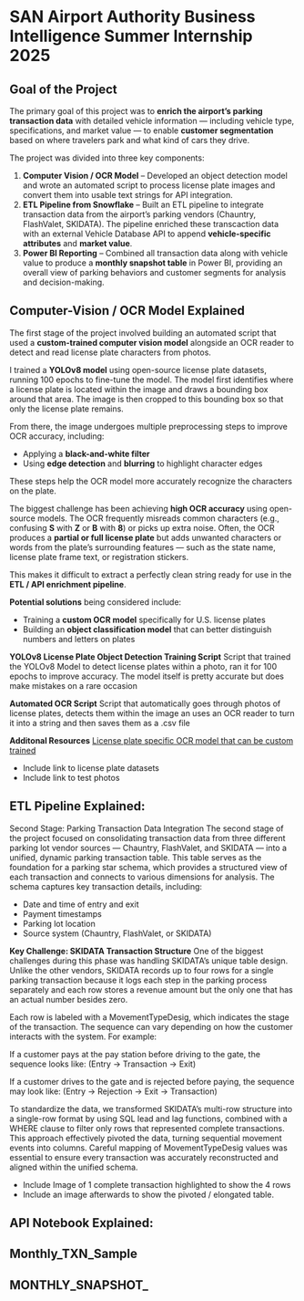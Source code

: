 # SAN Airport Authority Business Intelligence Summer Internship 2025

## Goal of the Project  

The primary goal of this project was to **enrich the airport’s parking transaction data** with detailed vehicle information — including vehicle type, specifications, and market value — to enable **customer segmentation** based on where travelers park and what kind of cars they drive.  

The project was divided into three key components:  

1. **Computer Vision / OCR Model** – Developed an object detection model and wrote an automated script to process license plate images and convert them into usable text strings for API integration.  
2. **ETL Pipeline from Snowflake** – Built an ETL pipeline to integrate transaction data from the airport’s parking vendors (Chauntry, FlashValet, SKIDATA). The pipeline enriched these transcaction data with an external Vehicle Database API to append **vehicle-specific attributes** and **market value**.  
3. **Power BI Reporting** – Combined all transaction data along with vehicle value to produce a **monthly snapshot table** in Power BI, providing an overall view of parking behaviors and customer segments for analysis and decision-making.  





## Computer-Vision / OCR Model Explained

The first stage of the project involved building an automated script that used a **custom-trained computer vision model** alongside an OCR reader to detect and read license plate characters from photos.  

I trained a **YOLOv8 model** using open-source license plate datasets, running 100 epochs to fine-tune the model. The model first identifies where a license plate is located within the image and draws a bounding box around that area. The image is then cropped to this bounding box so that only the license plate remains.  

From there, the image undergoes multiple preprocessing steps to improve OCR accuracy, including:  
- Applying a **black-and-white filter**  
- Using **edge detection** and **blurring** to highlight character edges  

These steps help the OCR model more accurately recognize the characters on the plate.  

The biggest challenge has been achieving **high OCR accuracy** using open-source models. The OCR frequently misreads common characters (e.g., confusing **S** with **Z** or **B** with **8**) or picks up extra noise. Often, the OCR produces a **partial or full license plate** but adds unwanted characters or words from the plate’s surrounding features — such as the state name, license plate frame text, or registration stickers.  

This makes it difficult to extract a perfectly clean string ready for use in the **ETL / API enrichment pipeline**.  

**Potential solutions** being considered include:  
- Training a **custom OCR model** specifically for U.S. license plates  
- Building an **object classification model** that can better distinguish numbers and letters on plates  

**YOLOv8 License Plate Object Detection Training Script**
Script that trained the YOLOv8 Model to detect license plates within a photo, ran it for 100 epochs to improve accuracy. The model itself is pretty accurate but does make mistakes on a rare occasion

**Automated OCR Script**
Script that automatically goes through photos of license plates, detects them within the image an uses an OCR reader to turn it into a string and then saves them as a .csv file 

**Additonal Resources**
[License plate specific OCR model that can be custom trained](https://github.com/ankandrew/fast-plate-ocr)
- Include link to license plate datasets
- Include link to test photos




## ETL Pipeline Explained:
Second Stage: Parking Transaction Data Integration
The second stage of the project focused on consolidating transaction data from three different parking lot vendor sources — Chauntry, FlashValet, and SKIDATA — into a unified, dynamic parking transaction table. This table serves as the foundation for a parking star schema, which provides a structured view of each transaction and connects to various dimensions for analysis.
The schema captures key transaction details, including:
- Date and time of entry and exit
- Payment timestamps
- Parking lot location
- Source system (Chauntry, FlashValet, or SKIDATA)

**Key Challenge: SKIDATA Transaction Structure**
One of the biggest challenges during this phase was handling SKIDATA’s unique table design. Unlike the other vendors, SKIDATA records up to four rows for a single parking transaction because it logs each step in the parking process separately and each row stores a revenue amount but the only one that has an actual number besides zero.

Each row is labeled with a MovementTypeDesig, which indicates the stage of the transaction. The sequence can vary depending on how the customer interacts with the system. For example:

If a customer pays at the pay station before driving to the gate, the sequence looks like:
(Entry → Transaction → Exit)

If a customer drives to the gate and is rejected before paying, the sequence may look like:
(Entry → Rejection → Exit → Transaction)

To standardize the data, we transformed SKIDATA’s multi-row structure into a single-row format by using SQL lead and lag functions, combined with a WHERE clause to filter only rows that represented complete transactions. This approach effectively pivoted the data, turning sequential movement events into columns. Careful mapping of MovementTypeDesig values was essential to ensure every transaction was accurately reconstructed and aligned within the unified schema.



- Include Image of 1 complete transaction highlighted to show the 4 rows
- Include an image afterwards to show the pivoted / elongated table.

## API Notebook Explained:







## Monthly_TXN_Sample

## MONTHLY_SNAPSHOT_

